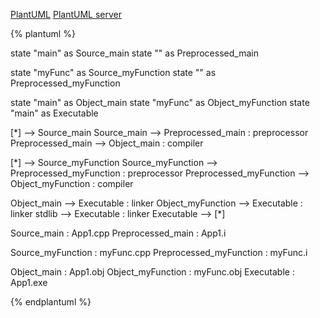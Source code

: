 
[PlantUML](http://plantuml.com/)
[PlantUML server](http://www.plantuml.com/plantuml)

{% plantuml %}


state "main<source>"     as Source_main
state "<preprocessed>"   as Preprocessed_main

state "myFunc<source>"   as Source_myFunction
state "<preprocessed>"   as Preprocessed_myFunction

state "main<object>"     as Object_main
state "myFunc<object>"   as Object_myFunction
state "main<executable>" as Executable

[*]                     --> Source_main
Source_main             --> Preprocessed_main       : preprocessor
Preprocessed_main       --> Object_main             : compiler

[*]                     --> Source_myFunction
Source_myFunction       --> Preprocessed_myFunction : preprocessor
Preprocessed_myFunction --> Object_myFunction       : compiler 

Object_main             --> Executable              : linker
Object_myFunction       --> Executable              : linker
stdlib                  --> Executable              : linker
Executable              --> [*]

Source_main             : App1.cpp
Preprocessed_main       : App1.i

Source_myFunction       : myFunc.cpp
Preprocessed_myFunction : myFunc.i

Object_main             : App1.obj
Object_myFunction       : myFunc.obj
Executable              : App1.exe

{% endplantuml %}
